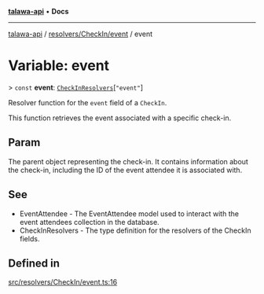 [**talawa-api**](../../../../README.md) • **Docs**

***

[talawa-api](../../../../modules.md) / [resolvers/CheckIn/event](../README.md) / event

# Variable: event

\> `const` **event**: [`CheckInResolvers`](../../../../types/generatedGraphQLTypes/type-aliases/CheckInResolvers.md)\[`"event"`\]

Resolver function for the `event` field of a `CheckIn`.

This function retrieves the event associated with a specific check-in.

## Param

The parent object representing the check-in. It contains information about the check-in, including the ID of the event attendee it is associated with.

## See

 - EventAttendee - The EventAttendee model used to interact with the event attendees collection in the database.
 - CheckInResolvers - The type definition for the resolvers of the CheckIn fields.

## Defined in

[src/resolvers/CheckIn/event.ts:16](https://github.com/PalisadoesFoundation/talawa-api/blob/67d017fd9312183a6b2bae1b160bc814f56ab5c2/src/resolvers/CheckIn/event.ts#L16)
